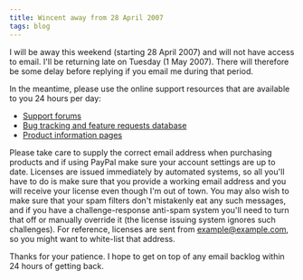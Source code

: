 ```yaml
---
title: Wincent away from 28 April 2007
tags: blog
---
```


I will be away this weekend (starting 28 April 2007) and will not have access to email. I'll be returning late on Tuesday (1 May 2007). There will therefore be some delay before replying if you email me during that period.

In the meantime, please use the online support resources that are available to you 24 hours per day:

-   [Support forums](http://wincent.dev/a/support/forums/)
-   [Bug tracking and feature requests database](http://wincent.dev/a/support/bugs/)
-   [Product information pages](http://wincent.dev/a/products/)

Please take care to supply the correct email address when purchasing products and if using PayPal make sure your account settings are up to date. Licenses are issued immediately by automated systems, so all you'll have to do is make sure that you provide a working email address and you will receive your license even though I'm out of town. You may also wish to make sure that your spam filters don't mistakenly eat any such messages, and if you have a challenge-response anti-spam system you'll need to turn that off or manually override it (the license issuing system ignores such challenges). For reference, licenses are sent from <example@example.com>, so you might want to white-list that address.

Thanks for your patience. I hope to get on top of any email backlog within 24 hours of getting back.
